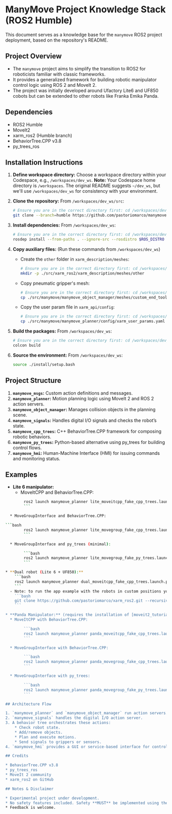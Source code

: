 # ManyMove Project Knowledge Stack (ROS2 Humble)

This document serves as a knowledge base for the `manymove` ROS2 project deployment, based on the repository's README.

## Project Overview

* The `manymove` project aims to simplify the transition to ROS2 for roboticists familiar with classic frameworks.
* It provides a generalized framework for building robotic manipulator control logic using ROS 2 and MoveIt 2.
* The project was initially developed around Ufactory Lite6 and UF850 cobots but can be extended to other robots like Franka Emika Panda.

## Dependencies

* ROS2 Humble
* MoveIt2
* xarm_ros2 (Humble branch)
* BehaviorTree.CPP v3.8
* py_trees_ros

## Installation Instructions

1. **Define workspace directory:** Choose a workspace directory within your Codespace, e.g., `/workspaces/dev_ws`. **Note:** Your Codespace home directory is `/workspaces`. The original README suggests `~/dev_ws`, but we'll use `/workspaces/dev_ws` for consistency with your environment.
2. **Clone the repository:** From `/workspaces/dev_ws/src`:

    ```bash
    # Ensure you are in the correct directory first: cd /workspaces/dev_ws/src
    git clone --branch=humble https://github.com/pastoriomarco/manymove.git
    ```

3. **Install dependencies:** From `/workspaces/dev_ws`:

    ```bash
    # Ensure you are in the correct directory first: cd /workspaces/dev_ws
    rosdep install --from-paths . --ignore-src --rosdistro $ROS_DISTRO -y
    ```

4. **Copy auxiliary files:** (Run these commands from `/workspaces/dev_ws`)
    * Create the `other` folder in `xarm_description/meshes`:

        ```bash
        # Ensure you are in the correct directory first: cd /workspaces/dev_ws
        mkdir -p ./src/xarm_ros2/xarm_description/meshes/other
        ```

    * Copy pneumatic gripper's mesh:

        ```bash
        # Ensure you are in the correct directory first: cd /workspaces/dev_ws
        cp ./src/manymove/manymove_object_manager/meshes/custom_end_tools/* ./src/xarm_ros2/xarm_description/meshes/other/
        ```

    * Copy the user param file in `xarm_api/config`:

        ```bash
        # Ensure you are in the correct directory first: cd /workspaces/dev_ws
        cp ./src/manymove/manymove_planner/config/xarm_user_params.yaml ./src/xarm_ros2/xarm_api/config/
        ```

5. **Build the packages:** From `/workspaces/dev_ws`:

    ```bash
    # Ensure you are in the correct directory first: cd /workspaces/dev_ws
    colcon build
    ```

6. **Source the environment:** From `/workspaces/dev_ws`:

    ```bash
    source ./install/setup.bash
    ```

## Project Structure

1. **`manymove_msgs`:** Custom action definitions and messages.
2. **`manymove_planner`:** Motion planning logic using MoveIt 2 and ROS 2 action servers.
3. **`manymove_object_manager`:** Manages collision objects in the planning scene.
4. **`manymove_signals`:** Handles digital I/O signals and checks the robot’s state.
5. **`manymove_cpp_trees`:** C++ BehaviorTree.CPP framework for composing robotic behaviors.
6. **`manymove_py_trees`:** Python-based alternative using py_trees for building control flows.
7. **`manymove_hmi`:** Human-Machine Interface (HMI) for issuing commands and monitoring status.

## Examples

* **Lite 6 manipulator:**
  * MoveItCPP and BehaviorTree.CPP:

```bash
        ros2 launch manymove_planner lite_moveitcpp_fake_cpp_trees.launch.py
        ```

  * MoveGroupInterface and BehaviorTree.CPP:

```bash
        ros2 launch manymove_planner lite_movegroup_fake_cpp_trees.launch.py
        ```

  * MoveGroupInterface and py_trees (minimal):

        ```bash
        ros2 launch manymove_planner lite_movegroup_fake_py_trees.launch.py
        ```

* **Dual robot (Lite 6 + UF850):**
    ```bash
    ros2 launch manymove_planner dual_moveitcpp_fake_cpp_trees.launch.py
    ```
  - Note: to run the app example with the robots in custom positions you'll have to use the fork of xarm_ros2 modified to handle this kind of scenario. Follow the instructions in the above link from the original repository, but change the instruction on point 4.2 with:
    ```bash
    git clone https://github.com/pastoriomarco/xarm_ros2.git --recursive -b $ROS_DISTRO
    ```

* **Panda Manipulator:** (requires the installation of [moveit2_tutorials](https://moveit.picknik.ai/humble/doc/tutorials/getting_started/getting_started.html) )
  * MoveItCPP with BehaviorTree.CPP:

        ```bash
        ros2 launch manymove_planner panda_moveitcpp_fake_cpp_trees.launch.py
        ```

  * MoveGroupInterface with BehaviorTree.CPP:

        ```bash
        ros2 launch manymove_planner panda_movegroup_fake_cpp_trees.launch.py
        ```

  * MoveGroupInterface with py_trees:

        ```bash
        ros2 launch manymove_planner panda_movegroup_fake_py_trees.launch.py
        ```

## Architecture Flow

1. `manymove_planner` and `manymove_object_manager` run action servers.
2. `manymove_signals` handles the digital I/O action server.
3. A behavior tree orchestrates these actions:
    * Check robot state.
    * Add/remove objects.
    * Plan and execute motions.
    * Send signals to grippers or sensors.
4. `manymove_hmi` provides a GUI or service-based interface for control and visualization.

## Credits

* BehaviorTree.CPP v3.8
* py_trees_ros
* MoveIt 2 community
* xarm_ros2 on GitHub

## Notes & Disclaimer

* Experimental project under development.
* No safety features included. Safety **MUST** be implemented using the internal safety system of the robot's controller and/or an appropriate safety controller.
* Feedback is welcome.
